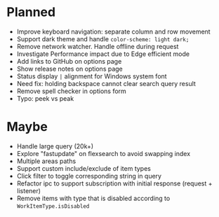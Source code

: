 # Planned

- Improve keyboard navigation: separate column and row movement
- Support dark theme and handle `color-scheme: light dark;`
- Remove network watcher. Handle offline during request
- Investigate Performance impact due to Edge efficient mode
- Add links to GitHub on options page
- Show release notes on options page
- Status display `|` alignment for Windows system font
- Need fix: holding backspace cannot clear search query result
- Remove spell checker in options form
- Typo: peek vs peak

# Maybe

- Handle large query (20k+)
- Explore "fastupdate" on flexsearch to avoid swapping index
- Multiple areas paths
- Support custom include/exclude of item types
- Click filter to toggle corresponding string in query
- Refactor ipc to support subscription with initial response (request + listener)
- Remove items with type that is disabled according to `WorkItemType.isDisabled`
